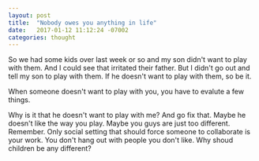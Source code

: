 ```yaml
---
layout: post
title:  "Nobody owes you anything in life"
date:   2017-01-12 11:12:24 -07002
categories: thought
---
```


So we had some kids over last week or so and my son didn't want to play with them. And I could see that irritated their father. But I didn't go out and tell my son to play with them. If he doesn't want to play with them, so be it.

When someone doesn't want to play with you, you have to evalute a few things.

Why is it that he doesn't want to play with me? And go fix that. Maybe he doesn't like the way you play. Maybe you guys are just too different. Remember. Only social setting that should force someone to collaborate is your work. You don't hang out with people you don't like. Why shoud children be any different?


